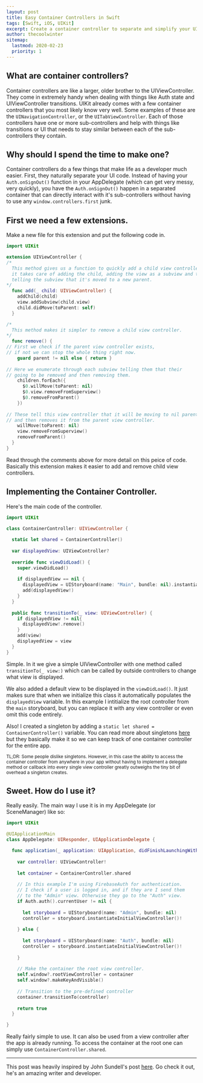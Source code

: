 ```yaml
---
layout: post
title: Easy Container Controllers in Swift
tags: [Swift, iOS, UIKit]
excerpt: Create a container controller to separate and simplify your UIKit views.
author: thecoolwinter
sitemap:
  lastmod: 2020-02-23
  priority: 1
---
```


## What are container controllers?

Container controllers are like a larger, older brother to the UIViewController. They come in extremely handy when dealing with things like Auth state and UIViewController transitions. UIKit already comes with a few container controllers that you most likely know very well. Some examples of these are the `UINavigationController`, or the `UITabViewController`. Each of those controllers have one or more sub-controllers and help with things like transitions or UI that needs to stay similar between each of the sub-controllers they contain.

## Why should I spend the time to make one?

Container controllers do a few things that make life as a developer much easier. First, they naturally separate your UI code. Instead of having your `Auth.onSignOut()` function in your AppDelegate (which can get very messy, very quickly), you have the `Auth.onSignOut()` happen in a separated container that can directly interact with it's sub-controllers without having to use any `window.controllers.first` junk.

## First we need a few extensions.

Make a new file for this extension and put the following code in.

```swift
import UIKit

extension UIViewController {
/*
  This method gives us a function to quickly add a child view controller,
  it takes care of adding the child, adding the view as a subview and then 
  telling the subview that it's moved to a new parent.
*/
  func add(_ child: UIViewController) {
    addChild(child)
    view.addSubview(child.view)
    child.didMove(toParent: self)
  }

/*
  This method makes it simpler to remove a child view controller.
*/
  func remove() {
// First we check if the parent view controller exists, 
// if not we can stop the whole thing right now.
    guard parent != nil else { return }
		
// Here we enumerate through each subview telling them that their
// going to be removed and then removing them.
    children.forEach({ 
      $0.willMove(toParent: nil)
      $0.view.removeFromSuperview() 
      $0.removeFromParent() 
    })
		
// These tell this view controller that it will be moving to nil parent
// and then removes it from the parent view controller.
    willMove(toParent: nil)
    view.removeFromSuperview()
    removeFromParent()
  }
}

```

Read through the comments above for more detail on this peice of code. Basically this extension makes it easier to add and remove child view controllers.

## Implementing the Container Controller.

Here's the main code of the controller.

```swift
import UIKit

class ContainerController: UIViewController {
	
  static let shared = ContainerController()
	
  var displayedView: UIViewController?
	
  override func viewDidLoad() {
    super.viewDidLoad()
		
    if displayedView == nil {
      displayedView = UIStoryboard(name: "Main", bundle: nil).instantiateInitialViewController()
      add(displayedView!)
    }
  }
	
  public func transitionTo(_ view: UIViewController) {
    if displayedView != nil{
      displayedView!.remove()
    }
    add(view)
    displayedView = view
  }
}
```

Simple. In it we give a simple UIViewController with one method called `transitionTo(_ view:)` which can be called by outside controllers to change what view is displayed.

We also added a default view to be displayed in the `viewDidLoad()`. It just makes sure that when we initialize this class it automatically populates the `displayedView` variable. In this example I intitialize the root controller from the `main` storyboard, but you can replace it with any view controller or even omit this code entirely.

Also! I created a singleton by adding a `static let shared = ContainerController()` variable. You can read more about singletons [here](https://cocoacasts.com/what-is-a-singleton-and-how-to-create-one-in-swift) but they basically make it so we can keep track of one container controller for the entire app.

<small>TL;DR: Some people dislike singletons. However, in this case the ability to access the container controller from anywhere in your app without having to implement a delegate method or callback into every single view controller greatly outweighs the tiny bit of overhead a singleton creates. </small>

## Sweet. How do I use it?

Really easily. The main way I use it is in my AppDelegate (or SceneManager) like so:

```swift
import UIKit

@UIApplicationMain
class AppDelegate: UIResponder, UIApplicationDelegate {

  func application(_ application: UIApplication, didFinishLaunchingWithOptions launchOptions: [UIApplication.LaunchOptionsKey: Any]?) -> Bool {
    
    var controller: UIViewController!
		
    let container = ContainerController.shared
		
    // In this example I'm using FirebaseAuth for authentication.
    // I check if a user is logged in, and if they are I send them
    // to the "Admin" view. Otherwise they go to the "Auth" view.
    if Auth.auth().currentUser != nil {
      
      let storyboard = UIStoryboard(name: "Admin", bundle: nil)
      controller = storyboard.instantiateInitialViewController()!
      
    } else {
      
      let storyboard = UIStoryboard(name: "Auth", bundle: nil)
      controller = storyboard.instantiateInitialViewController()!
      
    }
		
    // Make the container the root view controller.
    self.window?.rootViewController = container
    self.window?.makeKeyAndVisible()
        
    // Transition to the pre-defined controller
    container.transitionTo(controller)
    
    return true
  }

}
```

Really fairly simple to use. It can also be used from a view controller after the app is already running. To access the container at the root one can simply use `ContainerController.shared`.

------

This post was heavily inspired by John Sundell's post [here](https://www.swiftbysundell.com/articles/custom-container-view-controllers-in-swift/). Go check it out, he's an amazing writer and developer.





